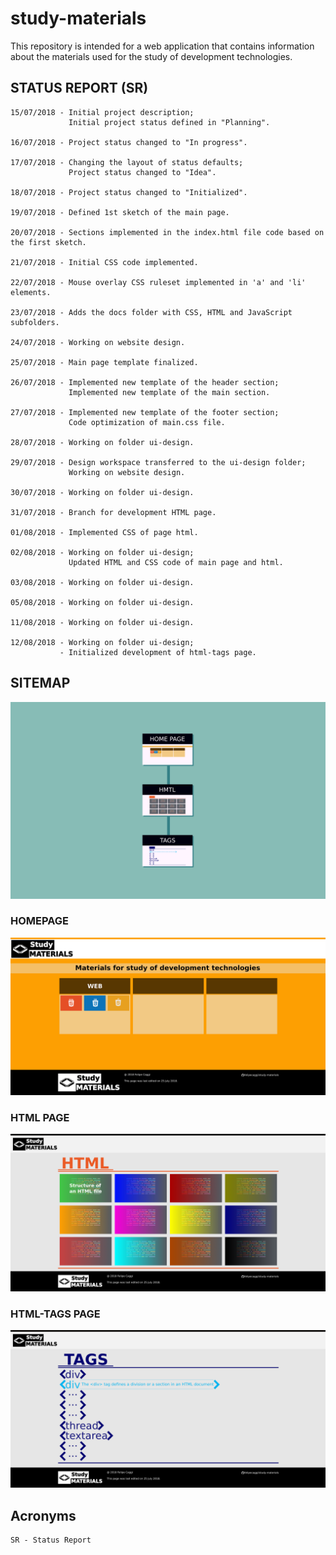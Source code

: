 # study-materials

This repository is intended for a web application that contains information about the materials used for the study of development technologies.

## STATUS REPORT (SR)

    15/07/2018 - Initial project description;
                 Initial project status defined in "Planning".

    16/07/2018 - Project status changed to "In progress".

    17/07/2018 - Changing the layout of status defaults;
                 Project status changed to "Idea".

    18/07/2018 - Project status changed to "Initialized".

    19/07/2018 - Defined 1st sketch of the main page.

    20/07/2018 - Sections implemented in the index.html file code based on the first sketch.

    21/07/2018 - Initial CSS code implemented.

    22/07/2018 - Mouse overlay CSS ruleset implemented in 'a' and 'li' elements.

    23/07/2018 - Adds the docs folder with CSS, HTML and JavaScript subfolders.

    24/07/2018 - Working on website design.

    25/07/2018 - Main page template finalized.

    26/07/2018 - Implemented new template of the header section;
                 Implemented new template of the main section.

    27/07/2018 - Implemented new template of the footer section;
                 Code optimization of main.css file.

    28/07/2018 - Working on folder ui-design.

    29/07/2018 - Design workspace transferred to the ui-design folder;
                 Working on website design.

    30/07/2018 - Working on folder ui-design.

    31/07/2018 - Branch for development HTML page.

    01/08/2018 - Implemented CSS of page html.

    02/08/2018 - Working on folder ui-design;
                 Updated HTML and CSS code of main page and html.

    03/08/2018 - Working on folder ui-design.

    05/08/2018 - Working on folder ui-design.

    11/08/2018 - Working on folder ui-design.

    12/08/2018 - Working on folder ui-design;
               - Initialized development of html-tags page.

## SITEMAP

![Figure 1](ui-design/images/sitemap.png "Sitemap of site")

### HOMEPAGE

![Figure 2](ui-design/images/page-home.png "Main page")

### HTML PAGE

![Figure 3](ui-design/images/page-html.png "Html page")

### HTML-TAGS PAGE

![Figure 4](ui-design/images/page-html-tags.png "Page of tags HTML")

## Acronyms

    SR - Status Report
